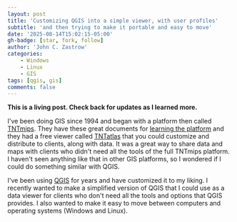 ```yaml
---
layout: post
title: 'Customizing QGIS into a simple viewer, with user profiles'
subtitle: 'and then trying to make it portable and easy to move' 
date: '2025-08-14T15:02:15-05:00'
gh-badge: [star, fork, follow]
author: 'John C. Zastrow'
categories:
    - Windows
    - Linux
    - GIS
tags: [qgis, gis]
comments: false
---
```


**This is a living post. Check back for updates as I learned more.**

I've been doing GIS since 1994 and began with a platform then called [TNTmips](https://www.microimages.com/documentation/FeatureSummaries/index.htm). They have these great documents for [learning the platform](https://www.microimages.com/documentation/html/Categories/Terrain%20Analysis%20and%20Operations.htm) and they had a free viewer called [TNTatlas](https://www.microimages.com/documentation/Tutorials/tntatlx.pdf) that you could customize and distribute to clients, along with data. It was a great way to share data and maps with clients who didn't need all the tools of the full TNTmips platform. I haven't seen anything like that in other GIS platforms, so I wondered if I could do something similar with QGIS.

I've been using [QGIS](https://qgis.org) for years and have customized it to my liking. I recently wanted to make a simplified version of QGIS that I could use as a data viewer for clients who don't need all the tools and options that QGIS provides. I also wanted to make it easy to move between computers and operating systems (Windows and Linux).